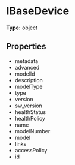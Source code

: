 # IBaseDevice


**Type:** object

## Properties
* metadata
* advanced
* modelId
* description
* modelType
* type
* version
* sw_version
* healthStatus
* healthPolicy
* name
* modelNumber
* model
* links
* accessPolicy
* id
